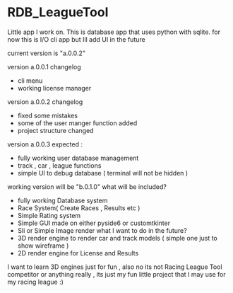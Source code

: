# RDB_LeagueTool
Little app I work on.
This is database app that uses python with sqlite.
for now this is I/O cli app but Ill add UI in the future

current version is "a.0.0.2"

version a.0.0.1 changelog
- cli menu
- working license manager

version a.0.0.2 changelog
- fixed some mistakes
- some of the user manger function added
- project structure changed

version a.0.0.3 expected :
- fully working user database management
- track , car , league functions
- simple UI to debug database ( terminal will not be hidden )

working version will be "b.0.1.0"
what will be included?
- fully working Database system
- Race System( Create Races , Results etc )
- Simple Rating system
- Simple GUI made on either pyside6 or customtkinter
- Sli or Simple Image render
what I want to do in the future?
- 3D render engine to render car and track models ( simple one just to show wireframe )
- 2D render engine for License and Results

I want to learn 3D engines just for fun , also no its not Racing League Tool competitor or anything really , 
its just my fun little project that I may use for my racing league :)
